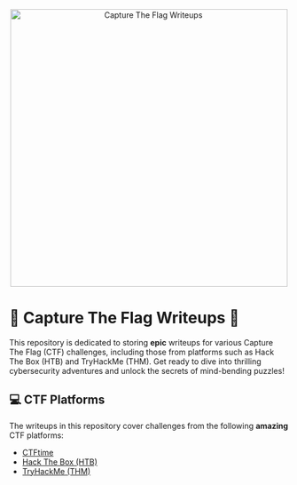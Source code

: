 <div align="center">
  <img src="https://scontent.fcmn1-1.fna.fbcdn.net/v/t1.6435-9/82922937_106614717539326_8781821163710971904_n.png?_nc_cat=111&ccb=1-7&_nc_sid=09cbfe&_nc_ohc=YTRLVh9apTUAX_wOXZw&_nc_ht=scontent.fcmn1-1.fna&oh=00_AfBe3zk8yYy5vr4FOxOe8O147KWZdUJ8zVv9MmVgc4zYBg&oe=64A82FDE" alt="Capture The Flag Writeups" width="500">
</div>

# 🚩 Capture The Flag Writeups 🚀

This repository is dedicated to storing **epic** writeups for various Capture The Flag (CTF) challenges, including those from platforms such as Hack The Box (HTB) and TryHackMe (THM). Get ready to dive into thrilling cybersecurity adventures and unlock the secrets of mind-bending puzzles!

## 💻 CTF Platforms

The writeups in this repository cover challenges from the following **amazing** CTF platforms:

- [CTFtime](https://ctftime.org/)
- [Hack The Box (HTB)](https://www.hackthebox.eu/)
- [TryHackMe (THM)](https://tryhackme.com/)
